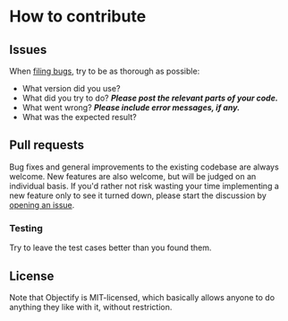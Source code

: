# How to contribute


## Issues

When [filing bugs](https://github.com/cjrasmussen/Objectify/issues/new),
try to be as thorough as possible:
* What version did you use?
* What did you try to do? ***Please post the relevant parts of your code.***
* What went wrong? ***Please include error messages, if any.***
* What was the expected result?


## Pull requests

Bug fixes and general improvements to the existing codebase are always welcome.
New features are also welcome, but will be judged on an individual basis. If
you'd rather not risk wasting your time implementing a new feature only to see
it turned down, please start the discussion by
[opening an issue](https://github.com/cjrasmussen/Objectify/issues/new).


### Testing

Try to leave the test cases better than you found them.


## License

Note that Objectify is MIT-licensed, which basically allows anyone to do
anything they like with it, without restriction.